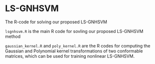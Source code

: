 # LS-GNHSVM
The R-code for solving our proposed LS-GNHSVM

`lsgnhsvm.R` is the main R code for sovling our proposed LS-GNHSVM method

`gaussian_kernel.R` and `poly_kernel.R` are the R codes for computing the Gaussian and Polynomial kernel transformations of two conformable matrices, which can be used for training nonlinear LS-GNHSVM.
